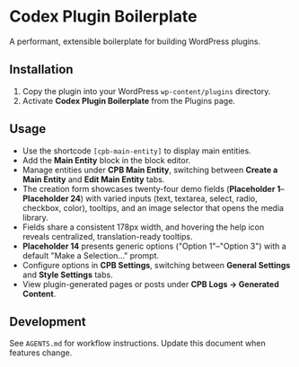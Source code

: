 # Codex Plugin Boilerplate

A performant, extensible boilerplate for building WordPress plugins.

## Installation

1. Copy the plugin into your WordPress `wp-content/plugins` directory.
2. Activate **Codex Plugin Boilerplate** from the Plugins page.

## Usage

 - Use the shortcode `[cpb-main-entity]` to display main entities.
 - Add the **Main Entity** block in the block editor.
 - Manage entities under **CPB Main Entity**, switching between **Create a Main Entity** and **Edit Main Entity** tabs.
- The creation form showcases twenty-four demo fields (**Placeholder 1**–**Placeholder 24**) with varied inputs (text, textarea, select, radio, checkbox, color), tooltips, and an image selector that opens the media library.
- Fields share a consistent 178px width, and hovering the help icon reveals centralized, translation-ready tooltips.
- **Placeholder 14** presents generic options ("Option 1"–"Option 3") with a default "Make a Selection..." prompt.
 - Configure options in **CPB Settings**, switching between **General Settings** and **Style Settings** tabs.
 - View plugin-generated pages or posts under **CPB Logs → Generated Content**.

## Development

See `AGENTS.md` for workflow instructions. Update this document when features change.
